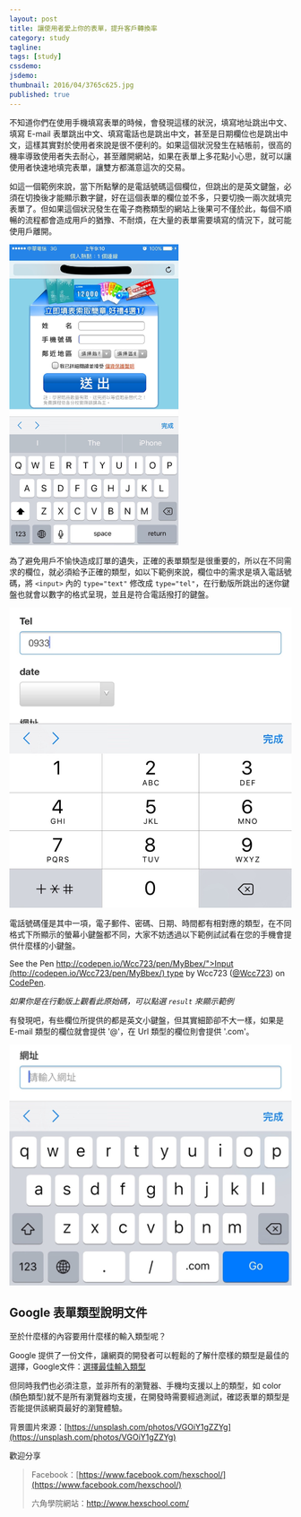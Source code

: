 ```yaml
---
layout: post
title: 讓使用者愛上你的表單，提升客戶轉換率
category: study
tagline:
tags: [study]
cssdemo:
jsdemo:
thumbnail: 2016/04/3765c625.jpg
published: true
---
```


不知道你們在使用手機填寫表單的時候，會發現這樣的狀況，填寫地址跳出中文、填寫 E-mail 表單跳出中文、填寫電話也是跳出中文，甚至是日期欄位也是跳出中文，這樣其實對於使用者來說是很不便利的。如果這個狀況發生在結帳前，很高的機率導致使用者失去耐心，甚至離開網站，如果在表單上多花點小心思，就可以讓使用者快速地填完表單，讓雙方都滿意這次的交易。

<!-- more -->

如這一個範例來說，當下所點擊的是電話號碼這個欄位，但跳出的是英文鍵盤，必須在切換後才能顯示數字鍵，好在這個表單的欄位並不多，只要切換一兩次就填完表單了。但如果這個狀況發生在電子商務類型的網站上後果可不僅於此，每個不順暢的流程都會造成用戶的猶豫、不耐煩，在大量的表單需要填寫的情況下，就可能使用戶離開。

<img src="/images/2016/04/IMG_0557.png" width="60%">

為了避免用戶不愉快造成訂單的遺失，正確的表單類型是很重要的，所以在不同需求的欄位，就必須給予正確的類型，如以下範例來說，欄位中的需求是填入電話號碼，將 `<input>` 內的 `type="text"` 修改成 `type="tel"`，在行動版所跳出的迷你鍵盤也就會以數字的格式呈現，並且是符合電話撥打的鍵盤。

![](/images/2016/04/IMG_0560.png)

電話號碼僅是其中一項，電子郵件、密碼、日期、時間都有相對應的類型，在不同格式下所顯示的螢幕小鍵盤都不同，大家不妨透過以下範例試試看在您的手機會提供什麼樣的小鍵盤。

<p data-height="500" data-theme-id="0" data-slug-hash="MyBbex" data-default-tab="html,result" data-user="Wcc723" data-embed-version="2" class="codepen">See the Pen <a href="Input" target="blank" rel="noreferrer">http://codepen.io/Wcc723/pen/MyBbex/">Input (http://codepen.io/Wcc723/pen/MyBbex/) type</a> by Wcc723 (<a href="http://codepen.io/Wcc723">@Wcc723</a>) on <a href="http://codepen.io">CodePen</a>.</p>
<script async src="//assets.codepen.io/assets/embed/ei.js"></script>

*如果你是在行動版上觀看此原始碼，可以點選 `result` 來顯示範例*

有發現吧，有些欄位所提供的都是英文小鍵盤，但其實細節卻不大一樣，如果是 E-mail 類型的欄位就會提供 '@'，在 Url 類型的欄位則會提供 '.com'。

![](/images/2016/04/IMG_0559.png)

## Google 表單類型說明文件

至於什麼樣的內容要用什麼樣的輸入類型呢？

Google 提供了一份文件，讓網頁的開發者可以輕鬆的了解什麼樣的類型是最佳的選擇，Google文件：[選擇最佳輸入類型](https://developers.google.com/web/fundamentals/design-and-ui/input/forms/choose-the-best-input-type?hl=tw)

但同時我們也必須注意，並非所有的瀏覽器、手機均支援以上的類型，如 color (顏色類型)就不是所有瀏覽器均支援，在開發時需要經過測試，確認表單的類型是否能提供該網頁最好的瀏覽體驗。

背景圖片來源：[https://unsplash.com/photos/VGOiY1gZZYg](https://unsplash.com/photos/VGOiY1gZZYg)

歡迎分享

> Facebook：[https://www.facebook.com/hexschool/](https://www.facebook.com/hexschool/)
>
> 六角學院網站：<a href="http://www.hexschool.com/" target="_blank" class="fbp-link" data-fbp="LinkToHexschool">http://www.hexschool.com/</a>
